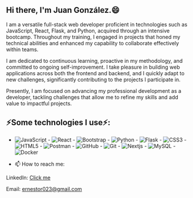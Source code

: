 ## Hi there, I'm Juan González.😄

I am a versatile full-stack web developer proficient in technologies such as JavaScript, React, Flask, and Python, acquired through an intensive bootcamp. Throughout my training, I engaged in projects that honed my technical abilities and enhanced my capability to collaborate effectively within teams.

I am dedicated to continuous learning, proactive in my methodology, and committed to ongoing self-improvement. I take pleasure in building web applications across both the frontend and backend, and I quickly adapt to new challenges, significantly contributing to the projects I participate in.

Presently, I am focused on advancing my professional development as a developer, tackling challenges that allow me to refine my skills and add value to impactful projects.

## ⚡Some technologies I use⚡:
- ![JavaScript](https://img.shields.io/badge/JavaScript-F7DF1E?style=for-the-badge&logo=javascript&logoColor=black) - ![React](https://img.shields.io/badge/React-61DAFB?style=for-the-badge&logo=react&logoColor=black) - ![Bootstrap](https://img.shields.io/badge/Bootstrap-7952B3?style=for-the-badge&logo=bootstrap&logoColor=white) - ![Python](https://img.shields.io/badge/Python-3776AB?style=for-the-badge&logo=python&logoColor=white) - ![Flask](https://img.shields.io/badge/Flask-000000?style=for-the-badge&logo=flask&logoColor=white) - ![CSS3](https://img.shields.io/badge/CSS3-1572B6?style=for-the-badge&logo=css3&logoColor=white) - ![HTML5](https://img.shields.io/badge/HTML5-E34F26?style=for-the-badge&logo=html5&logoColor=white) - ![Postman](https://img.shields.io/badge/Postman-FF6C37?style=for-the-badge&logo=postman&logoColor=white) - ![GitHub](https://img.shields.io/badge/GitHub-181717?style=for-the-badge&logo=github&logoColor=white) - ![Git](https://img.shields.io/badge/Git-F05032?style=for-the-badge&logo=git&logoColor=white) - ![Nextjs](https://img.shields.io/badge/next.js-000000?style=for-the-badge&logo=nextdotjs&logoColor=white) - ![MySQL](https://img.shields.io/badge/MySQL-4479A1?style=for-the-badge&logo=mysql&logoColor=white) - ![Docker](https://img.shields.io/badge/Docker-2496ED?logo=docker&logoColor=white&style=for-the-badge)

- 📫 How to reach me:
  
LinkedIn: [Click me](www.linkedin.com/in/juan-gonzalez-6278732a3)

Email: ernestor023@gmail.com
<!--
**juan007-play/Juan007-play** is a ✨ _special_ ✨ repository because its `README.md` (this file) appears on your GitHub profile.

Here are some ideas to get you started:

- 🔭 I’m currently working on ...
- 🌱 I’m currently learning ...
- 👯 I’m looking to collaborate on ...
- 🤔 I’m looking for help with ...
- 💬 Ask me about ...
- 📫 How to reach me: ...
- 😄 Pronouns: ...
- ⚡ Fun fact: ...
-->
